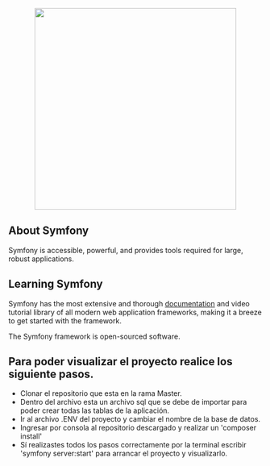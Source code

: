 <p align="center"><a href="https://symfony.com/" target="_blank"><img src="https://encrypted-tbn0.gstatic.com/images?q=tbn:ANd9GcSZZdXxkpRzH_l-vqPPGZT0mCQKg7jyyG4MeQ&usqp=CAU" width="400"></a></p>

## About Symfony

Symfony is accessible, powerful, and provides tools required for large, robust applications.

## Learning Symfony

Symfony has the most extensive and thorough [documentation](https://symfony.com/doc/5.4/frontend/encore/copy-files.html) and video tutorial library of all modern web application frameworks, making it a breeze to get started with the framework.

The Symfony framework is open-sourced software.

## Para poder visualizar el proyecto realice los siguiente pasos.

* Clonar el repositorio que esta en la rama Master.
* Dentro del archivo esta un archivo sql que se debe de importar para poder crear todas las tablas de la aplicación.
* Ir al archivo .ENV del proyecto y cambiar el nombre de la base de datos.
* Ingresar por consola al repositorio descargado y realizar un 'composer install' 
* Sí realizastes todos los pasos correctamente por la terminal escribir 'symfony server:start' para arrancar el proyecto y visualizarlo.
